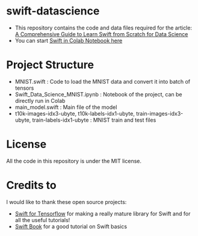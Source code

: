 # swift-datascience

 - This repository contains the code and data files required for the article: [A Comprehensive Guide to Learn Swift from Scratch for Data Science](https://www.analyticsvidhya.com/blog/2019/10/comprehensive-guide-learn-swift-from-scratch-data-science/)
 - You can start [Swift in Colab Notebook here](https://colab.research.google.com/github/tensorflow/swift/blob/master/notebooks/blank_swift.ipynb)
 
# Project Structure

 - MNIST.swift : Code to load the MNIST data and convert it into batch of tensors
 - Swift_Data_Science_MNIST.ipynb : Notebook of the project, can be directly run in Colab
 - main_model.swift : Main file of the model
 - t10k-images-idx3-ubyte, t10k-labels-idx1-ubyte, train-images-idx3-ubyte, train-labels-idx1-ubyte : MNIST train and test files

# License
All the code in this repository is under the MIT license.

# Credits to
I would like to thank these open source projects:
 - [Swift for Tensorflow](https://github.com/tensorflow/swift) for making a really mature library for Swift and for all the useful tutorials!
 - [Swift Book](https://docs.swift.org/swift-book/) for a good tutorial on Swift basics
